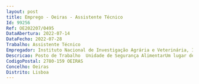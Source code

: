 ```yaml
--- 
layout: post
title: Emprego - Oeiras - Assistente Técnico
Id: 99256
Ref: OE202207/0495
DataAbertura: 2022-07-14
DataFecho: 2022-07-28
Trabalho: Assistente Técnico
Empregador: Instituto Nacional de Investigação Agrária e Veterinária, I.P.
Descricao: Posto de Trabalho  Unidade de Segurança AlimentarUm lugar de Assistente técnico para desenvolver trabalho em laboratório com formação técnica na área de laboratório, capacidade de desenvolvimento de trabalho com elevada autonomia técnica e forte apetência para o trabalho em equipa.Atividades a desenvolver   Auxiliar na planificação e execução de ensaios    Colaborar na organização dos laboratórios, lavar e preparar material   Contribuir para a boa manutenção e funcionamento dos equipamentos    Colaborar em ensaios noutros espaços de investigação   Conhecimento de regras básicas de segurança em laboratório.
CodigoPostal: 2780-159 OEIRAS
Concelho: Oeiras
Distrito: Lisboa
--- 
```

